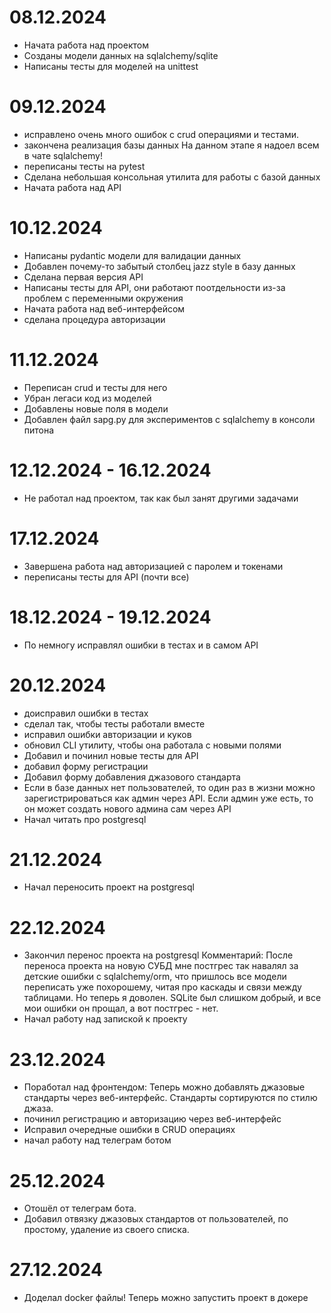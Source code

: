 # 08.12.2024

- Начата работа над проектом
- Созданы модели данных на sqlalchemy/sqlite
- Написаны тесты для моделей на unittest

# 09.12.2024

- исправлено очень много ошибок с crud операциями и тестами.
- закончена реализация базы данных
    На данном этапе я надоел всем в чате sqlalchemy!
- переписаны тесты на pytest
- Сделана небольшая консольная утилита для работы с базой данных
- Начата работа над API

# 10.12.2024

- Написаны pydantic модели для валидации данных
- Добавлен почему-то забытый столбец jazz style в базу данных
- Сделана первая версия API
- Написаны тесты для API, они работают поотдельности из-за проблем с переменными окружения
- Начата работа над веб-интерфейсом
- сделана процедура авторизации

# 11.12.2024

- Переписан crud и тесты для него
- Убран легаси код из моделей
- Добавлены новые поля в модели
- Добавлен файл sapg.py для экспериментов с sqlalchemy в консоли питона

# 12.12.2024 - 16.12.2024

- Не работал над проектом, так как был занят другими задачами

# 17.12.2024

- Завершена работа над авторизацией с паролем и токенами
- переписаны тесты для API (почти все)

# 18.12.2024 - 19.12.2024

- По немногу исправлял ошибки в тестах и в самом API

# 20.12.2024

- доисправил ошибки в тестах
- сделал так, чтобы тесты работали вместе
- исправил ошибки авторизации и куков
- обновил CLI утилиту, чтобы она работала с новыми полями
- Добавил и починил новые тесты для API
- добавил форму регистрации
- Добавил форму добавления джазового стандарта
- Если в базе данных нет пользователей, то один раз в жизни можно зарегистрироваться как админ через API. Если админ уже есть, то он может создать нового админа сам через API
- Начал читать про postgresql

# 21.12.2024

- Начал переносить проект на postgresql

# 22.12.2024

- Закончил перенос проекта на postgresql
    Комментарий: После переноса проекта на новую СУБД мне постгрес так навалял за детские ошибки с sqlalchemy/orm, что пришлось все модели переписать уже похорошему, читая про каскады и связи между таблицами.
    Но теперь я доволен. SQLite был слишком добрый, и все мои ошибки он прощал, а вот постгрес - нет.
- Начал работу над запиской к проекту

# 23.12.2024

- Поработал над фронтендом:
    Теперь можно добавлять джазовые стандарты через веб-интерфейс. Стандарты сортируются по стилю джаза.
- починил регистрацию и авторизацию через веб-интерфейс
- Исправил очередные ошибки в CRUD операциях
- начал работу над телеграм ботом

# 25.12.2024

- Отошёл от телеграм бота.
- Добавил отвязку джазовых стандартов от пользователей, по простому, удаление из своего списка.

# 27.12.2024

- Доделал docker файлы! Теперь можно запустить проект в докере